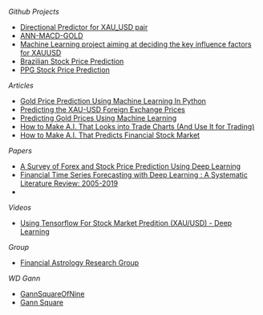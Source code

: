 *Github Projects*
- [Directional Predictor for XAU_USD pair](https://github.com/marcusfooo/Gold-Directional-Trend-Predictor)
- [ANN-MACD-GOLD](https://github.com/user-Noldo/ANN-MACD-GOLD)
- [Machine Learning project aiming at deciding the key influence factors for XAUUSD](https://github.com/stntsai/Gold-Digga)
- [Brazilian Stock Price Prediction](https://github.com/PedroHCouto/UDACITY-ML-Engineer-Nanodegree-Project/blob/main/README.md)
- [PPG Stock Price Prediction](https://github.com/jayellho/AWS-ML-eng-capstone)

*Articles*
- [Gold Price Prediction Using Machine Learning In Python](https://blog.quantinsti.com/gold-price-prediction-using-machine-learning-python/)
- [Predicting the XAU-USD Foreign Exchange Prices](https://bengielynmae.github.io/portfolio/6forex)
- [Predicting Gold Prices Using Machine Learning](https://towardsdatascience.com/machine-learning-to-predict-gold-price-returns-4bdb0506b132)
- [How to Make A.I. That Looks into Trade Charts (And Use It for Trading)](https://towardsdatascience.com/making-a-i-that-looks-into-trade-charts-62e7d51edcba)
- [How to Make A.I. That Predicts Financial Stock Market](https://www.linkedin.com/pulse/how-make-ai-predicts-financial-stock-market-ceyhun-derinbogaz/)

*Papers*
- [A Survey of Forex and Stock Price Prediction Using Deep Learning](https://www.mdpi.com/2571-5577/4/1/9)
- [Financial Time Series Forecasting with Deep Learning : A Systematic Literature Review: 2005-2019](https://arxiv.org/pdf/1911.13288)
- 

*Videos*
- [Using Tensorflow For Stock Market Predition (XAU/USD) - Deep Learning](https://www.youtube.com/watch?v=u_PyOnAjQ-A)

*Group*
- [Financial Astrology Research Group](https://github.com/financial-astrology-research)

*WD Gann*
- [GannSquareOfNine](https://github.com/ankit7070/GannSquareOfNine)
- [Gann Square](https://github.com/Galarius/gann-square) 
